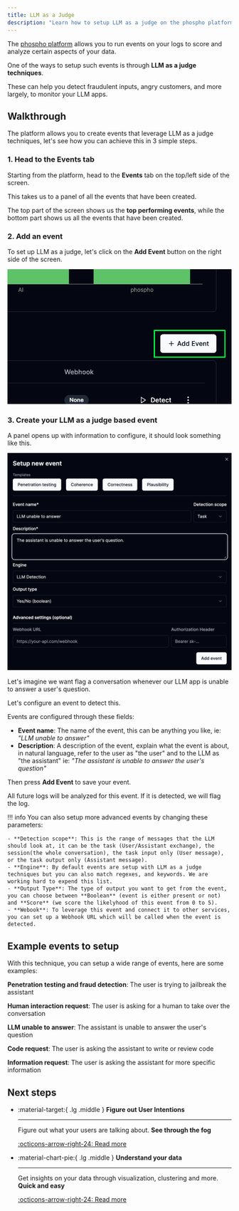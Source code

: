 ```yaml
---
title: LLM as a Judge
description: "Learn how to setup LLM as a judge on the phospho platform"
---
```


The [phospho platform](https://phospho.ai/) allows you to run events on your logs to score and analyze certain aspects of your data.

One of the ways to setup such events is through **LLM as a judge techniques**.

These can help you detect fraudulent inputs, angry customers, and more largely, to monitor your LLM apps.

## Walkthrough

The platform allows you to create events that leverage LLM as a judge techniques, let's see how you can achieve this in 3 simple steps.

### 1. Head to the Events tab

Starting from the platform, head to the **Events** tab on the top/left side of the screen.

This takes us to a panel of all the events that have been created.

The top part of the screen shows us the **top performing events**, while the bottom part shows us all the events that have been created.

### 2. Add an event

To set up LLM as a judge, let's click on the **Add Event** button on the right side of the screen.

![Events Page](../images/guides/LLM_judge/events_page.png)


### 3. Create your LLM as a judge based event

A panel opens up with information to configure, it should look something like this.

![Add Event](../images/guides/LLM_judge/add_event.png)

Let's imagine we want flag a conversation whenever our LLM app is unable to answer a user's question.

Let's configure an event to detect this.

Events are configured through these fields:

- **Event name**: The name of the event, this can be anything you like, ie: _"LLM unable to answer"_
- **Description**: A description of the event, explain what the event is about, in natural language, refer to the user as "the user" and to the LLM as "the assistant" ie: _"The assistant is unable to answer the user's question"_

Then press **Add Event** to save your event.

All future logs will be analyzed for this event. If it is detected, we will flag the log.


!!! info
    You can also setup more advanced events by changing these parameters:
     
    - **Detection scope**: This is the range of messages that the LLM should look at, it can be the task (User/Assistant exchange), the session(the whole conversation), the task input only (User message), or the task output only (Assistant message).
    - **Engine**: By default events are setup with LLM as a judge techniques but you can also match regexes, and keywords. We are working hard to expend this list.
    - **Output Type**: The type of output you want to get from the event, you can choose between **Boolean** (event is either present or not) and **Score** (we score the likelyhood of this event from 0 to 5).
    - **Webook**: To leverage this event and connect it to other services, you can set up a Webhook URL which will be called when the event is detected.


## Example events to setup

With this technique, you can setup a wide range of events, here are some examples:

**Penetration testing and fraud detection**: The user is trying to jailbreak the assistant

**Human interaction request**: The user is asking for a human to take over the conversation

**LLM unable to answer**: The assistant is unable to answer the user's question

**Code request**: The user is asking the assistant to write or review code

**Information request**: The user is asking the assistant for more specific information

## Next steps

<div class="grid cards" markdown>

-   :material-target:{ .lg .middle } __Figure out User Intentions__

    ---

    Figure out what your users are talking about. **See through the fog**

    [:octicons-arrow-right-24: Read more](#)

-   :material-chart-pie:{ .lg .middle } __Understand your data__

    ---

    Get insights on your data through visualization, clustering and more. **Quick and easy**

    [:octicons-arrow-right-24: Read more](#)

</div>
